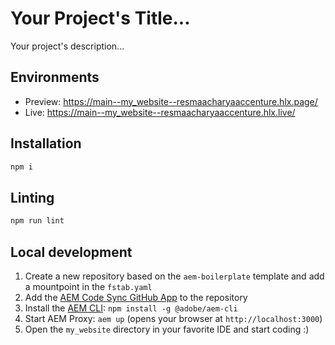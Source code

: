 # Your Project's Title...
Your project's description...

## Environments
- Preview: https://main--my_website--resmaacharyaaccenture.hlx.page/
- Live: https://main--my_website--resmaacharyaaccenture.hlx.live/

## Installation

```sh
npm i
```

## Linting

```sh
npm run lint
```

## Local development

1. Create a new repository based on the `aem-boilerplate` template and add a mountpoint in the `fstab.yaml`
1. Add the [AEM Code Sync GitHub App](https://github.com/apps/aem-code-sync) to the repository
1. Install the [AEM CLI](https://github.com/adobe/helix-cli): `npm install -g @adobe/aem-cli`
1. Start AEM Proxy: `aem up` (opens your browser at `http://localhost:3000`)
1. Open the `my_website` directory in your favorite IDE and start coding :)

